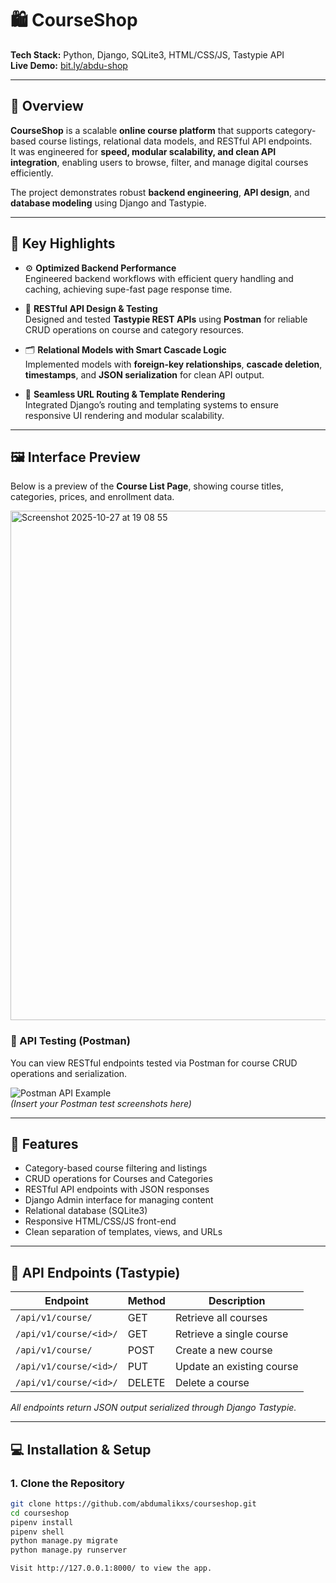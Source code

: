 # 🛍️ CourseShop

**Tech Stack:** Python, Django, SQLite3, HTML/CSS/JS, Tastypie API  
**Live Demo:** [bit.ly/abdu-shop](https://bit.ly/abdu-shop)  

---

## 📖 Overview

**CourseShop** is a scalable **online course platform** that supports category-based course listings, relational data models, and RESTful API endpoints.  
It was engineered for **speed, modular scalability, and clean API integration**, enabling users to browse, filter, and manage digital courses efficiently.

The project demonstrates robust **backend engineering**, **API design**, and **database modeling** using Django and Tastypie.

---

## 🚀 Key Highlights

- ⚙️ **Optimized Backend Performance**  
  Engineered backend workflows with efficient query handling and caching, achieving supe-fast page response time.

- 🧩 **RESTful API Design & Testing**  
  Designed and tested **Tastypie REST APIs** using **Postman** for reliable CRUD operations on course and category resources.

- 🗂️ **Relational Models with Smart Cascade Logic**  
  Implemented models with **foreign-key relationships**, **cascade deletion**, **timestamps**, and **JSON serialization** for clean API output.

- 🔗 **Seamless URL Routing & Template Rendering**  
  Integrated Django’s routing and templating systems to ensure responsive UI rendering and modular scalability.

---

## 🖼️ Interface Preview

Below is a preview of the **Course List Page**, showing course titles, categories, prices, and enrollment data.

<img width="1440" height="815" alt="Screenshot 2025-10-27 at 19 08 55" src="https://github.com/user-attachments/assets/87562467-d7ac-4233-a71b-cda47e76169c" />

### 🧪 API Testing (Postman)

You can view RESTful endpoints tested via Postman for course CRUD operations and serialization.

![Postman API Example](images/api-screenshot.png)  
_(Insert your Postman test screenshots here)_

---

## 🧠 Features

- Category-based course filtering and listings
- CRUD operations for Courses and Categories
- RESTful API endpoints with JSON responses
- Django Admin interface for managing content
- Relational database (SQLite3)
- Responsive HTML/CSS/JS front-end
- Clean separation of templates, views, and URLs

---

## 🧩 API Endpoints (Tastypie)

| Endpoint               | Method | Description               |
| ---------------------- | ------ | ------------------------- |
| `/api/v1/course/`      | GET    | Retrieve all courses      |
| `/api/v1/course/<id>/` | GET    | Retrieve a single course  |
| `/api/v1/course/`      | POST   | Create a new course       |
| `/api/v1/course/<id>/` | PUT    | Update an existing course |
| `/api/v1/course/<id>/` | DELETE | Delete a course           |

_All endpoints return JSON output serialized through Django Tastypie._

---

## 💻 Installation & Setup

### 1. Clone the Repository

```bash
git clone https://github.com/abdumalikxs/courseshop.git
cd courseshop
pipenv install
pipenv shell
python manage.py migrate
python manage.py runserver

Visit http://127.0.0.1:8000/ to view the app.

```
